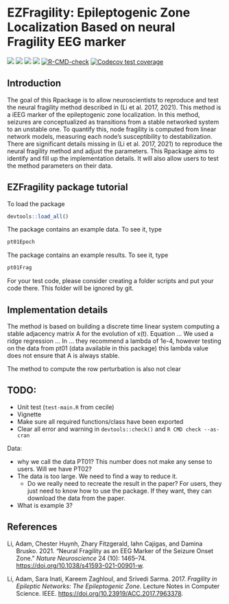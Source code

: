 
<!-- README.md is generated from README.Rmd. Please edit that file -->

# EZFragility: Epileptogenic Zone Localization Based on neural Fragility EEG marker

[![](https://img.shields.io/badge/devel%20version-0.99.0-blue.svg)](https://github.com/Jiefei-Wang/EZFragility)
[![](https://img.shields.io/badge/lifecycle-experimental-orange.svg)](https://lifecycle.r-lib.org/articles/stages.html#experimental)
[![](https://img.shields.io/github/languages/code-size/Jiefei-Wang/EZFragility.svg)](https://github.com/Jiefei-Wang/EZFragility)
[![](https://img.shields.io/github/last-commit/Jiefei-Wang/EZFragility.svg)](https://github.com/Jiefei-Wang/EZFragility/commits/main)
[![R-CMD-check](https://github.com/Jiefei-Wang/Fragility/actions/workflows/R-CMD-check.yaml/badge.svg)](https://github.com/Jiefei-Wang/Fragility/actions/workflows/R-CMD-check.yaml)
[![Codecov test
coverage](https://codecov.io/gh/Jiefei-Wang/Fragility/graph/badge.svg)](https://app.codecov.io/gh/Jiefei-Wang/Fragility)

## Introduction

The goal of this Rpackage is to allow neuroscientists to reproduce and
test the neural fragility method described in (Li et al. 2017, 2021).
This method is a iEEG marker of the epileptogenic zone localization. In
this method, seizures are conceptualized as transitions from a stable
networked system to an unstable one. To quantify this, node fragility is
computed from linear network models, measuring each node’s
susceptibility to destabilization. There are significant details missing
in (Li et al. 2017, 2021) to reproduce the neural fragility method and
adjust the parameters. This Rpackage aims to identify and fill up the
implementation details. It will also allow users to test the method
parameters on their data.

## EZFragility package tutorial

To load the package

``` r
devtools::load_all()
```

The package contains an example data. To see it, type

``` r
pt01Epoch
```

The package contains an example results. To see it, type

``` r
pt01Frag
```

For your test code, please consider creating a folder scripts and put
your code there. This folder will be ignored by git.

## Implementation details

The method is based on building a discrete time linear system computing
a stable adjacency matrix A for the evolution of x(t). Equation … We
used a ridge regression … In … they recommend a lambda of 1e-4, however
testing on the data from pt01 (data available in this package) this
lambda value does not ensure that A is always stable.

The method to compute the row perturbation is also not clear

## TODO:

- Unit test (`test-main.R` from cecile)
- Vignette
- Make sure all required functions/class have been exported
- Clear all error and warning in `devtools::check()` and
  `R CMD check --as-cran`

Data:

- why we call the data PT01? This number does not make any sense to
  users. Will we have PT02?
- The data is too large. We need to find a way to reduce it.
  - Do we really need to recreate the result in the paper? For users,
    they just need to know how to use the package. If they want, they
    can download the data from the paper.
- What is example 3?

## References

<div id="refs" class="references csl-bib-body hanging-indent"
entry-spacing="0">

<div id="ref-LiFragility2021" class="csl-entry">

Li, Adam, Chester Huynh, Zhary Fitzgerald, Iahn Cajigas, and Damina
Brusko. 2021. “Neural Fragility as an EEG Marker of the Seizure Onset
Zone.” *Nature Neuroscience* 24 (10): 1465–74.
<https://doi.org/10.1038/s41593-021-00901-w>.

</div>

<div id="ref-LiFragility2017" class="csl-entry">

Li, Adam, Sara Inati, Kareem Zaghloul, and Srivedi Sarma. 2017.
*Fragility in Epileptic Networks: The Epileptogenic Zone*. Lecture Notes
in Computer Science. IEEE. <https://doi.org/10.23919/ACC.2017.7963378>.

</div>

</div>
